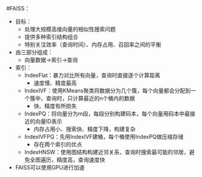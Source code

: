 #FAISS： 
- 目标：
	- 处理大规模高维向量的相似性搜索问题
	- 提供多种索引结构组合
	- 特别关注效率（查询时间）、内存占用、召回率之间的平衡
- 由三部分组成：
	- 向量数据->索引->查询
- 索引：
	- IndexFlat：暴力对比所有向量，查询时直接逐个计算距离
		- 速度慢、精度最高
	- IndexIVF：使用KMeans聚类将数据分为几个簇，每个向量都会分配到一个簇中，查询时，只计算最近的n个桶内的数据
		- 快、精度有所损失
	- IndexPQ：将向量分为m段，每段分别构建码本，每个向量用码本中最接近的向量ID表示
		- 内存占用小、搜索快、精度下降，构建复杂
	- IndexIVFPQ：先用IndexIVF建桶，每个桶使用IndexPQ做压缩存储
		- 存在两个索引的优点
	- IndexHNSW：使用图结构构建近邻关系，查询时搜索最可能的邻居，避免全图遍历，精度高，查询速度快
- FAISS可以使用GPU进行加速